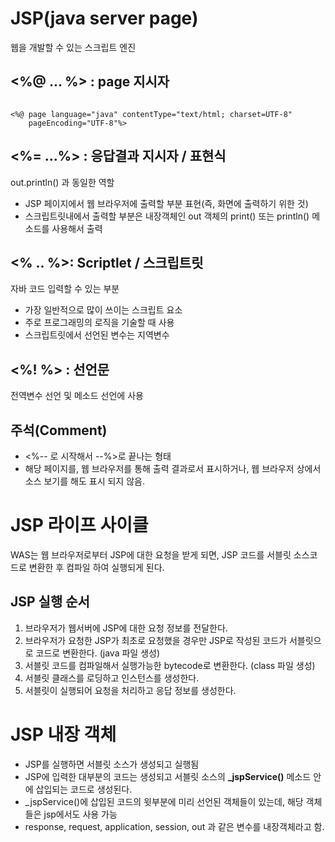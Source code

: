 JSP(java server page)
======
웹을 개발할 수 있는 스크립트 엔진


<%@ ... %> : page 지시자
----
<pre><code>
<%@ page language="java" contentType="text/html; charset=UTF-8"
    pageEncoding="UTF-8"%>
</code></pre>

<%= ...%> : 응답결과 지시자 / 표현식
----
out.println() 과 동일한 역할
* JSP 페이지에서 웹 브라우저에 출력할 부분 표현(즉, 화면에 출력하기 위한 것)
* 스크립트릿내에서 출력할 부분은 내장객체인 out 객체의 print() 또는 println() 메소드를 사용해서 출력


<% .. %>: Scriptlet / 스크립트릿
----
자바 코드 입력할 수 있는 부분
* 가장 일반적으로 많이 쓰이는 스크립트 요소
* 주로 프로그래밍의 로직을 기술할 때 사용
* 스크립트릿에서 선언된 변수는 지역변수



<%! %> : 선언문
----
전역변수 선언 및 메소드 선언에 사용

주석(Comment)
-----
* <%-- 로 시작해서 --%>로 끝나는 형태
* 해당 페이지를, 웹 브라우저를 통해 출력 결과로서 표시하거나, 웹 브라우저 상에서 소스 보기를 해도 표시 되지 않음.

JSP 라이프 사이클
======
WAS는 웹 브라우저로부터 JSP에 대한 요청을 받게 되면, JSP 코드를 서블릿 소스코드로 변환한 후 컴파일 하여 실행되게 된다. 

JSP 실행 순서
----
1. 브라우저가 웹서버에 JSP에 대한 요청 정보를 전달한다.
2. 브라우저가 요청한 JSP가 최초로 요청했을 경우만 JSP로 작성된 코드가 서블릿으로 코드로 변환한다. (java 파일 생성)
3. 서블릿 코드를 컴파일해서 실행가능한 bytecode로 변환한다. (class 파일 생성)
4. 서블릿 클래스를 로딩하고 인스턴스를 생성한다.
5. 서블릿이 실행되어 요청을 처리하고 응답 정보를 생성한다. 



JSP 내장 객체 
=====
* JSP를 실행하면 서블릿 소스가 생성되고 실행됨
* JSP에 입력한 대부분의 코드는 생성되고 서블릿 소스의 **_jspService()** 메소드 안에 삽입되는 코드로 생성된다.
* _jspService()에 삽입된 코드의 윗부분에 미리 선언된 객체들이 있는데, 해당 객체들은 jsp에서도 사용 가능
* response, request, application, session, out 과 같은 변수를 내장객체라고 함.